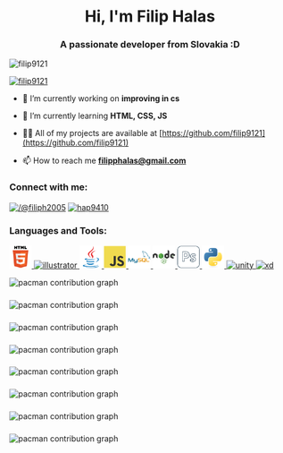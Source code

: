 <h1 align="center">Hi, I'm Filip Halas</h1>
<h3 align="center">A passionate developer from Slovakia :D</h3>

<p align="left"> <img src="https://komarev.com/ghpvc/?username=filip9121&label=Profile%20views&color=0e75b6&style=flat" alt="filip9121" /> </p>

<p align="left"> <a href="https://github.com/ryo-ma/github-profile-trophy"><img src="https://github-profile-trophy.vercel.app/?username=filip9121" alt="filip9121" /></a> </p>

- 🔭 I’m currently working on **improving in cs**

- 🌱 I’m currently learning **HTML, CSS, JS**

- 👨‍💻 All of my projects are available at [https://github.com/filip9121](https://github.com/filip9121)

- 📫 How to reach me **filipphalas@gmail.com**

<h3 align="left">Connect with me:</h3>
<p align="left">
<a href="https://www.youtube.com/c//@filiph2005" target="blank"><img align="center" src="https://raw.githubusercontent.com/rahuldkjain/github-profile-readme-generator/master/src/images/icons/Social/youtube.svg" alt="/@filiph2005" height="30" width="40" /></a>
<a href="https://discord.gg/hap9410" target="blank"><img align="center" src="https://raw.githubusercontent.com/rahuldkjain/github-profile-readme-generator/master/src/images/icons/Social/discord.svg" alt="hap9410" height="30" width="40" /></a>
</p>

<h3 align="left">Languages and Tools:</h3>
<p align="left"> <a href="https://www.w3.org/html/" target="_blank" rel="noreferrer"> <img src="https://raw.githubusercontent.com/devicons/devicon/master/icons/html5/html5-original-wordmark.svg" alt="html5" width="40" height="40"/> </a> <a href="https://www.adobe.com/in/products/illustrator.html" target="_blank" rel="noreferrer"> <img src="https://www.vectorlogo.zone/logos/adobe_illustrator/adobe_illustrator-icon.svg" alt="illustrator" width="40" height="40"/> </a> <a href="https://www.java.com" target="_blank" rel="noreferrer"> <img src="https://raw.githubusercontent.com/devicons/devicon/master/icons/java/java-original.svg" alt="java" width="40" height="40"/> </a> <a href="https://developer.mozilla.org/en-US/docs/Web/JavaScript" target="_blank" rel="noreferrer"> <img src="https://raw.githubusercontent.com/devicons/devicon/master/icons/javascript/javascript-original.svg" alt="javascript" width="40" height="40"/> </a> <a href="https://www.mysql.com/" target="_blank" rel="noreferrer"> <img src="https://raw.githubusercontent.com/devicons/devicon/master/icons/mysql/mysql-original-wordmark.svg" alt="mysql" width="40" height="40"/> </a> <a href="https://nodejs.org" target="_blank" rel="noreferrer"> <img src="https://raw.githubusercontent.com/devicons/devicon/master/icons/nodejs/nodejs-original-wordmark.svg" alt="nodejs" width="40" height="40"/> </a> <a href="https://www.photoshop.com/en" target="_blank" rel="noreferrer"> <img src="https://raw.githubusercontent.com/devicons/devicon/master/icons/photoshop/photoshop-line.svg" alt="photoshop" width="40" height="40"/> </a> <a href="https://www.python.org" target="_blank" rel="noreferrer"> <img src="https://raw.githubusercontent.com/devicons/devicon/master/icons/python/python-original.svg" alt="python" width="40" height="40"/> </a> <a href="https://unity.com/" target="_blank" rel="noreferrer"> <img src="https://www.vectorlogo.zone/logos/unity3d/unity3d-icon.svg" alt="unity" width="40" height="40"/> </a> <a href="https://www.adobe.com/products/xd.html" target="_blank" rel="noreferrer"> <img src="https://cdn.worldvectorlogo.com/logos/adobe-xd.svg" alt="xd" width="40" height="40"/> </a> </p>

<picture>
  <source media="(prefers-color-scheme: dark)" srcset="https://raw.githubusercontent.com/filip9121/filip9121/output/pacman-contribution-graph-dark.svg">
  <source media="(prefers-color-scheme: light)" srcset="https://raw.githubusercontent.com/filip9121/filip9121/output/pacman-contribution-graph.svg">
  <img alt="pacman contribution graph" src="https://raw.githubusercontent.com/filip9121/filip9121/output/pacman-contribution-graph.svg">
</picture>

###

<picture>
  <source media="(prefers-color-scheme: dark)" srcset="https://raw.githubusercontent.com/filip9121/filip9121/output/pacman-contribution-graph-dark.svg">
  <source media="(prefers-color-scheme: light)" srcset="https://raw.githubusercontent.com/filip9121/filip9121/output/pacman-contribution-graph.svg">
  <img alt="pacman contribution graph" src="https://raw.githubusercontent.com/filip9121/filip9121/output/pacman-contribution-graph.svg">
</picture>

###

<picture>
  <source media="(prefers-color-scheme: dark)" srcset="https://raw.githubusercontent.com/filip9121/filip9121/output/pacman-contribution-graph-dark.svg">
  <source media="(prefers-color-scheme: light)" srcset="https://raw.githubusercontent.com/filip9121/filip9121/output/pacman-contribution-graph.svg">
  <img alt="pacman contribution graph" src="https://raw.githubusercontent.com/filip9121/filip9121/output/pacman-contribution-graph.svg">
</picture>

###

<picture>
  <source media="(prefers-color-scheme: dark)" srcset="https://raw.githubusercontent.com/filip9121/filip9121/output/pacman-contribution-graph-dark.svg">
  <source media="(prefers-color-scheme: light)" srcset="https://raw.githubusercontent.com/filip9121/filip9121/output/pacman-contribution-graph.svg">
  <img alt="pacman contribution graph" src="https://raw.githubusercontent.com/filip9121/filip9121/output/pacman-contribution-graph.svg">
</picture>

###

<picture>
  <source media="(prefers-color-scheme: dark)" srcset="https://raw.githubusercontent.com/filip9121/filip9121/output/pacman-contribution-graph-dark.svg">
  <source media="(prefers-color-scheme: light)" srcset="https://raw.githubusercontent.com/filip9121/filip9121/output/pacman-contribution-graph.svg">
  <img alt="pacman contribution graph" src="https://raw.githubusercontent.com/filip9121/filip9121/output/pacman-contribution-graph.svg">
</picture>

###

<picture>
  <source media="(prefers-color-scheme: dark)" srcset="https://raw.githubusercontent.com/filip9121/filip9121/output/pacman-contribution-graph-dark.svg">
  <source media="(prefers-color-scheme: light)" srcset="https://raw.githubusercontent.com/filip9121/filip9121/output/pacman-contribution-graph.svg">
  <img alt="pacman contribution graph" src="https://raw.githubusercontent.com/filip9121/filip9121/output/pacman-contribution-graph.svg">
</picture>

###

<picture>
  <source media="(prefers-color-scheme: dark)" srcset="https://raw.githubusercontent.com/filip9121/filip9121/output/pacman-contribution-graph-dark.svg">
  <source media="(prefers-color-scheme: light)" srcset="https://raw.githubusercontent.com/filip9121/filip9121/output/pacman-contribution-graph.svg">
  <img alt="pacman contribution graph" src="https://raw.githubusercontent.com/filip9121/filip9121/output/pacman-contribution-graph.svg">
</picture>

###

<picture>
  <source media="(prefers-color-scheme: dark)" srcset="https://raw.githubusercontent.com/filip9121/filip9121/output/pacman-contribution-graph-dark.svg">
  <source media="(prefers-color-scheme: light)" srcset="https://raw.githubusercontent.com/filip9121/filip9121/output/pacman-contribution-graph.svg">
  <img alt="pacman contribution graph" src="https://raw.githubusercontent.com/filip9121/filip9121/output/pacman-contribution-graph.svg">
</picture>

###
